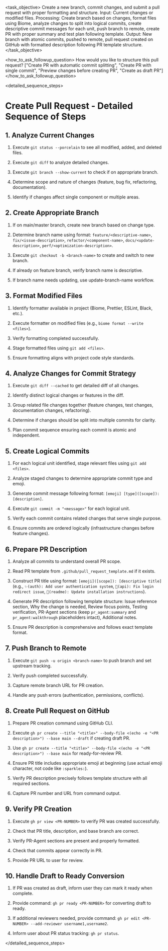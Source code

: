 <task name="Create Pull Request">

<task_objective>
Create a new branch, commit changes, and submit a pull request with proper formatting and structure. Input: Current changes or modified files. Processing: Create branch based on changes, format files using Biome, analyze changes to split into logical commits, create descriptive commit messages for each unit, push branch to remote, create PR with proper summary and test plan following template. Output: New branch with atomic commits, pushed to remote, pull request created on GitHub with formatted description following PR template structure.
</task_objective>

<how_to_ask_followup_question>
<question>How would you like to structure this pull request?</question>
<options>["Create PR with automatic commit splitting", "Create PR with single commit", "Preview changes before creating PR", "Create as draft PR"]</options>
</how_to_ask_followup_question>

<detailed_sequence_steps>
# Create Pull Request - Detailed Sequence of Steps

## 1. Analyze Current Changes

1. Execute `git status --porcelain` to see all modified, added, and deleted files.

2. Execute `git diff` to analyze detailed changes.

3. Execute `git branch --show-current` to check if on appropriate branch.

4. Determine scope and nature of changes (feature, bug fix, refactoring, documentation).

5. Identify if changes affect single component or multiple areas.

## 2. Create Appropriate Branch

1. If on main/master branch, create new branch based on change type.

2. Determine branch name using format: `feature/<descriptive-name>`, `fix/<issue-description>`, `refactor/<component-name>`, `docs/<update-description>`, `perf/<optimization-description>`.

3. Execute `git checkout -b <branch-name>` to create and switch to new branch.

4. If already on feature branch, verify branch name is descriptive.

5. If branch name needs updating, use update-branch-name workflow.

## 3. Format Modified Files

1. Identify formatter available in project (Biome, Prettier, ESLint, Black, etc.).

2. Execute formatter on modified files (e.g., `biome format --write <files>`).

3. Verify formatting completed successfully.

4. Stage formatted files using `git add <files>`.

5. Ensure formatting aligns with project code style standards.

## 4. Analyze Changes for Commit Strategy

1. Execute `git diff --cached` to get detailed diff of all changes.

2. Identify distinct logical changes or features in the diff.

3. Group related file changes together (feature changes, test changes, documentation changes, refactoring).

4. Determine if changes should be split into multiple commits for clarity.

5. Plan commit sequence ensuring each commit is atomic and independent.

## 5. Create Logical Commits

1. For each logical unit identified, stage relevant files using `git add <files>`.

2. Analyze staged changes to determine appropriate commit type and emoji.

3. Generate commit message following format: `[emoji] [type]([scope]): [description]`.

4. Execute `git commit -m "<message>"` for each logical unit.

5. Verify each commit contains related changes that serve single purpose.

6. Ensure commits are ordered logically (infrastructure changes before feature changes).

## 6. Prepare PR Description

1. Analyze all commits to understand overall PR scope.

2. Read PR template from `.github/pull_request_template.md` if it exists.

3. Construct PR title using format: `[emoji]([scope]): [descriptive title]` (e.g., `✨(auth): Add user authentication system`, `🐛(api): Fix login redirect issue`, `📝(readme): Update installation instructions`).

4. Generate PR description following template structure: Issue reference section, Why the change is needed, Review focus points, Testing verification, PR-Agent sections (keep `pr_agent:summary` and `pr_agent:walkthrough` placeholders intact), Additional notes.

5. Ensure PR description is comprehensive and follows exact template format.

## 7. Push Branch to Remote

1. Execute `git push -u origin <branch-name>` to push branch and set upstream tracking.

2. Verify push completed successfully.

3. Capture remote branch URL for PR creation.

4. Handle any push errors (authentication, permissions, conflicts).

## 8. Create Pull Request on GitHub

1. Prepare PR creation command using GitHub CLI.

2. Execute `gh pr create --title "<title>" --body-file <(echo -e "<PR description>") --base main --draft` if creating draft PR.

3. Use `gh pr create --title "<title>" --body-file <(echo -e "<PR description>") --base main` for ready-for-review PR.

4. Ensure PR title includes appropriate emoji at beginning (use actual emoji character, not code like `:sparkles:`).

5. Verify PR description precisely follows template structure with all required sections.

6. Capture PR number and URL from command output.

## 9. Verify PR Creation

1. Execute `gh pr view <PR-NUMBER>` to verify PR was created successfully.

2. Check that PR title, description, and base branch are correct.

3. Verify PR-Agent sections are present and properly formatted.

4. Check that commits appear correctly in PR.

5. Provide PR URL to user for review.

## 10. Handle Draft to Ready Conversion

1. If PR was created as draft, inform user they can mark it ready when complete.

2. Provide command: `gh pr ready <PR-NUMBER>` for converting draft to ready.

3. If additional reviewers needed, provide command: `gh pr edit <PR-NUMBER> --add-reviewer username1,username2`.

4. Inform user about PR status tracking: `gh pr status`.

</detailed_sequence_steps>

</task>
